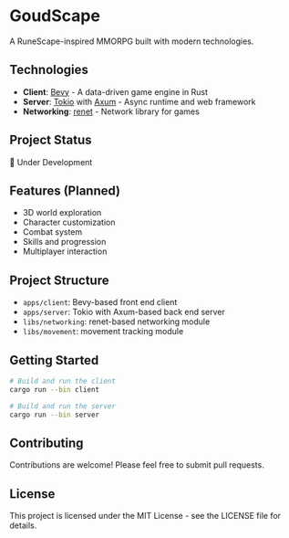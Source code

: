 # GoudScape

A RuneScape-inspired MMORPG built with modern technologies.

## Technologies

- **Client**: [Bevy](https://bevyengine.org/) - A data-driven game engine in Rust
- **Server**: [Tokio](https://tokio.rs/) with [Axum](https://github.com/tokio-rs/axum) - Async runtime and web framework
- **Networking**: [renet](https://github.com/lucaspoffo/renet) - Network library for games

## Project Status

🚧 Under Development

## Features (Planned)

- 3D world exploration
- Character customization
- Combat system
- Skills and progression
- Multiplayer interaction

## Project Structure

- `apps/client`: Bevy-based front end client
- `apps/server`: Tokio with Axum-based back end server
- `libs/networking`: renet-based networking module
- `libs/movement`: movement tracking module

## Getting Started

```bash
# Build and run the client
cargo run --bin client

# Build and run the server
cargo run --bin server
```

## Contributing

Contributions are welcome! Please feel free to submit pull requests.

## License

This project is licensed under the MIT License - see the LICENSE file for details.
